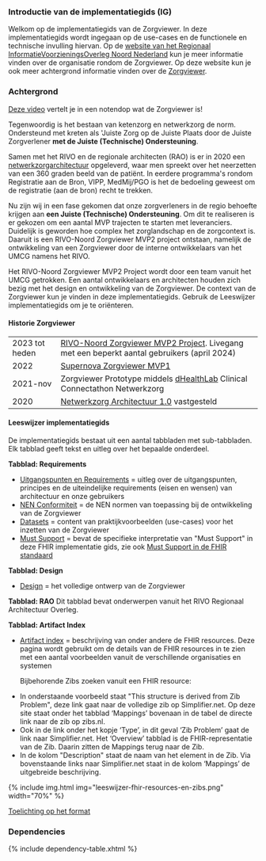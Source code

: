 
### Introductie van de implementatiegids (IG)

Welkom op de implementatiegids van de Zorgviewer. In deze implementatiegids wordt ingegaan op de use-cases en de functionele en technische invulling hiervan. Op de [website van het Regionaal InformatieVoorzieningsOverleg Noord Nederland](http://rivo-noord.nl) kun je meer informatie vinden over de organisatie rondom de Zorgviewer. Op deze website kun je ook meer achtergrond informatie vinden over de [Zorgviewer](https://www.rivo-noord.nl/ontwikkelingen/zorgviewer/).

### Achtergrond

[Deze video](https://www.youtube.com/watch?v=3C2ol2i4w9s) vertelt je in een notendop wat de Zorgviewer is!

Tegenwoordig is het bestaan van ketenzorg en netwerkzorg de norm. Ondersteund met kreten als 'Juiste Zorg op de Juiste Plaats door de Juiste Zorgverlener <strong>met de Juiste (Technische) Ondersteuning</strong>. 

Samen met het RIVO en de regionale architecten (RAO) is er in 2020 een [netwerkzorgarchitectuur](https://jimdo-storage.global.ssl.fastly.net/file/a647b7db-1537-4f74-a4c0-b56066ae9d07/Netwerkzorgarchitectuur%201.0.pdf) opgeleverd, waar men spreekt over het neerzetten van een 360 graden beeld van de patiënt. In eerdere programma's rondom Registratie aan de Bron, VIPP, MedMij/PGO is het de bedoeling geweest om de registratie (aan de bron) recht te trekken. 

Nu zijn wij in een fase gekomen dat onze zorgverleners in de regio behoefte krijgen aan <strong>een Juiste (Technische) Ondersteuning</strong>. Om dit te realiseren is er gekozen om een aantal MVP trajecten te starten met leveranciers. Duidelijk is geworden hoe complex het zorglandschap en de zorgcontext is. Daaruit is een RIVO-Noord Zorgviewer MVP2 project ontstaan, namelijk de ontwikkeling van een Zorgviewer door de interne ontwikkelaars van het UMCG namens het RIVO.

Het RIVO-Noord Zorgviewer MVP2 Project wordt door een team vanuit het UMCG getrokken. Een aantal ontwikkelaars en architecten houden zich bezig met het design en ontwikkeling van de Zorgviewer. De context van de Zorgviewer kun je vinden in deze implementatiegids. Gebruik de Leeswijzer implementatiegids om je te oriënteren.

#### Historie Zorgviewer

| | |
| --- | --- |
| 2023 tot heden | [RIVO-Noord Zorgviewer MVP2 Project](https://www.rivo-noord.nl/zorgviewer). Livegang met een beperkt aantal gebruikers (april 2024)|
| 2022 | [Supernova Zorgviewer MVP1](https://www.salesforce.com/nl/blog/2022/05/supernova.html) |
| 2021-nov | Zorgviewer Prototype middels [dHealthLab](https://dhealth.nl/) Clinical Connectathon Netwerkzorg |
| 2020 | [Netwerkzorg Architectuur 1.0](https://jimdo-storage.global.ssl.fastly.net/file/a647b7db-1537-4f74-a4c0-b56066ae9d07/Netwerkzorgarchitectuur%201.0.pdf) vastgesteld

#### Leeswijzer implementatiegids

De implementatiegids bestaat uit een aantal tabbladen met sub-tabbladen. Elk tabblad geeft tekst en uitleg over het bepaalde onderdeel.

<strong>Tabblad: Requirements</strong>
- [Uitgangspunten en Requirements](requirements.html) = uitleg over de uitgangspunten, principes en de uiteindelijke requirements (eisen en wensen) van architectuur en onze gebruikers
- [NEN Conformiteit](nen-normen.html) = de NEN normen van toepassing bij de ontwikkeling van de Zorgviewer
- [Datasets](datasets.html) = content van praktijkvoorbeelden (use-cases) voor het inzetten van de Zorgviewer
- [Must Support](must-support.html) = bevat de specifieke interpretatie van "Must Support" in deze FHIR implementatie gids, zie ook [Must Support in de FHIR standaard](https://hl7.org/fhir/STU3/profiling.html#mustsupport)

<strong>Tabblad: Design</strong>
- [Design](design.html) = het volledige ontwerp van de Zorgviewer

<strong>Tabblad: RAO</strong>
Dit tabblad bevat onderwerpen vanuit het RIVO Regionaal Architectuur Overleg.

<strong>Tabblad: Artifact Index</strong>
- [Artifact index](artifacts.html) = beschrijving van onder andere de FHIR resources. Deze pagina wordt gebruikt om de details van de FHIR resources in te zien met een aantal voorbeelden vanuit de verschillende organisaties en systemen

    Bijbehorende Zibs zoeken vanuit een FHIR resource:

* In onderstaande voorbeeld staat "This structure is derived from Zib Problem", deze link gaat naar de volledige zib op Simplifier.net. Op deze site staat onder het tabblad ‘Mappings’ bovenaan in de tabel de directe link naar de zib op zibs.nl.
* Ook in de link onder het kopje ‘Type’, in dit geval ‘Zib Problem’ gaat de link naar Simplifier.net. Het ‘Overview’ tabblad is de FHIR-representatie van de Zib. Daarin zitten de Mappings terug naar de Zib. 
* In de kolom "Description" staat de naam van het element in de Zib. Via bovenstaande links naar Simplifier.net staat in de kolom ‘Mappings’ de uitgebreide beschrijving.
<div>
{% include img.html img="leeswijzer-fhir-resources-en-zibs.png" width="70%" %}
</div>

[Toelichting op het format](https://hl7.org/fhir/STU3/formats.html#table)

### Dependencies

{% include dependency-table.xhtml %}

